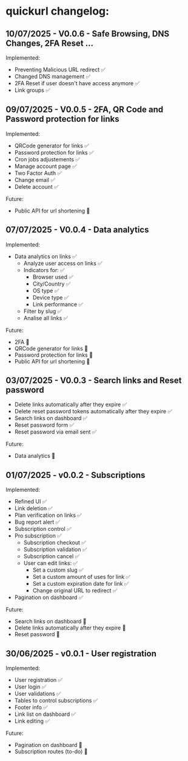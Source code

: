 # quickurl changelog:

## 10/07/2025 - V0.0.6 - Safe Browsing, DNS Changes, 2FA Reset ...
Implemented:
- Preventing Malicious URL redirect &#9989;
- Changed DNS management &#9989;
- 2FA Reset if user doesn't have access anymore &#9989;
- Link groups &#9989;

## 09/07/2025 - V0.0.5 - 2FA, QR Code and Password protection for links
Implemented: 
- QRCode generator for links &#9989;
- Password protection for links &#9989;
- Cron jobs adjustements &#9989;
- Manage account page &#9989;
- Two Factor Auth &#9989;
- Change email &#9989;
- Delete account &#9989;

Future: 
- Public API for url shortening &#128679;

## 07/07/2025 - V0.0.4 - Data analytics
Implemented:
- Data analytics on links &#9989;
   - Analyze user access on links &#9989;
   - Indicators for: &#9989;
      - Browser used &#9989;
      - City/Country &#9989;
      - OS type &#9989;
      - Device type &#9989;
      - Link performance &#9989;
   - Filter by slug &#9989;
   - Analise all links &#9989;

Future: 
- 2FA &#128679;
- QRCode generator for links &#128679;
- Password protection for links &#128679;
- Public API for url shortening &#128679;

## 03/07/2025 - V0.0.3 - Search links and Reset password
- Delete links automatically after they expire &#9989;
- Delete reset password tokens automatically after they expire &#9989;
- Search links on dashboard &#9989;
- Reset password form &#9989;
- Reset password via email sent &#9989;

Future:
- Data analytics &#128679;

## 01/07/2025 - v0.0.2 - Subscriptions
Implemented:
- Refined UI &#9989;
- Link deletion &#9989;
- Plan verification on links &#9989;
- Bug report alert &#9989;
- Subscription control &#9989;
- Pro subscription &#9989;
   - Subscription checkout &#9989;
   - Subscription validation &#9989;
   - Subscription cancel &#9989;
   - User can edit links: &#9989; 
        - Set a custom slug &#9989;
        - Set a custom amount of uses for link &#9989;
        - Set a custom expiration date for link &#9989;
        - Change original URL to redirect &#9989;
- Pagination on dashboard &#9989;

Future:
- Search links on dashboard &#128679;
- Delete links automatically after they expire &#128679;
- Reset password &#128679;

## 30/06/2025 - v0.0.1 - User registration
Implemented:
- User registration &#9989;
- User login &#9989;
- User validations &#9989;
- Tables to control subscriptions &#9989;
- Footer info &#9989;
- Link list on dashboard &#9989;
- Link editing &#9989;

Future:
- Pagination on dashboard &#128679;
- Subscription routes (to-do) &#128679;
